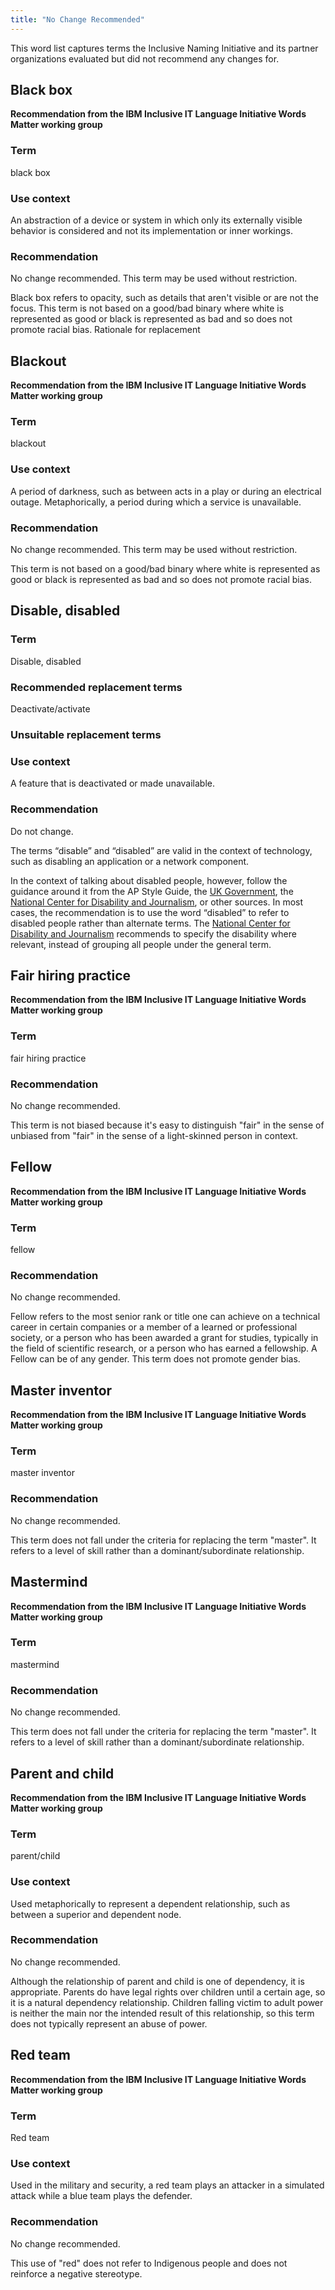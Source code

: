 ```yaml
---
title: "No Change Recommended"
---
```



This word list captures terms the Inclusive Naming Initiative and its partner organizations evaluated but did not recommend any changes for. 

## Black box

**Recommendation from the IBM Inclusive IT Language Initiative Words Matter working group**

### Term

black box

### Use context 

An abstraction of a device or system in which only its externally visible behavior is considered and not its implementation or inner workings.

### Recommendation

No change recommended. This term may be used without restriction. 

Black box refers to opacity, such as details that aren't visible or are not the focus. This term is not based on a good/bad binary where white is represented as good or black is represented as bad and so does not promote racial bias.
Rationale for replacement 


## Blackout 

**Recommendation from the IBM Inclusive IT Language Initiative Words Matter working group**

### Term

blackout

### Use context 

A period of darkness, such as between acts in a play or during an electrical outage. Metaphorically, a period during which a service is unavailable.

### Recommendation

No change recommended. This term may be used without restriction. 

This term is not based on a good/bad binary where white is represented as good or black is represented as bad and so does not promote racial bias.

## Disable, disabled

### Term

Disable, disabled

### Recommended replacement terms

Deactivate/activate 

### Unsuitable replacement terms 

### Use context 

A feature that is deactivated or made unavailable.

### Recommendation
Do not change. 

The terms “disable” and “disabled” are valid in the context of technology, such as disabling an application or a network component. 

In the context of talking about disabled people, however, follow the guidance around it from the AP Style Guide, the [UK Government](https://www.gov.uk/government/publications/inclusive-communication/inclusive-language-words-to-use-and-avoid-when-writing-about-disability), the [National Center for Disability and Journalism](https://ncdj.org/style-guide/), or other sources. In most cases, the recommendation is to use the word “disabled” to refer to disabled people rather than alternate terms. The [National Center for Disability and Journalism](https://ncdj.org/style-guide/) recommends to specify the disability where relevant, instead of grouping all people under the general term.

## Fair hiring practice

**Recommendation from the IBM Inclusive IT Language Initiative Words Matter working group**

### Term

fair hiring practice

### Recommendation

No change recommended. 

This term is not biased because it's easy to distinguish "fair" in the sense of unbiased from "fair" in the sense of a light-skinned person in context.


## Fellow 

**Recommendation from the IBM Inclusive IT Language Initiative Words Matter working group**

### Term

fellow

### Recommendation

No change recommended. 

Fellow refers to the most senior rank or title one can achieve on a technical career in certain companies or a member of a learned or professional society, or a person who has been awarded a grant for studies, typically in the field of scientific research, or a person who has earned a fellowship. A Fellow can be of any gender. This term does not promote gender bias.


## Master inventor 

**Recommendation from the IBM Inclusive IT Language Initiative Words Matter working group**

### Term

master inventor

### Recommendation

No change recommended. 

This term does not fall under the criteria for replacing the term "master". It refers to a level of skill rather than a dominant/subordinate relationship.


## Mastermind 

**Recommendation from the IBM Inclusive IT Language Initiative Words Matter working group**

### Term

mastermind

### Recommendation

No change recommended. 

This term does not fall under the criteria for replacing the term "master". It refers to a level of skill rather than a dominant/subordinate relationship.


## Parent and child 

**Recommendation from the IBM Inclusive IT Language Initiative Words Matter working group**

### Term

parent/child

### Use context 

Used metaphorically to represent a dependent relationship, such as between a superior and dependent node. 

### Recommendation

No change recommended.

Although the relationship of parent and child is one of dependency, it is appropriate. Parents do have legal rights over children until a certain age, so it is a natural dependency relationship. Children falling victim to adult power is neither the main nor the intended result of this relationship, so this term does not typically represent an abuse of power.

## Red team

**Recommendation from the IBM Inclusive IT Language Initiative Words Matter working group**

### Term

Red team

### Use context

Used in the military and security, a red team plays an attacker in a simulated attack while a blue team plays the defender. 

### Recommendation
No change recommended. 

This use of "red" does not refer to Indigenous people and does not reinforce a negative stereotype.


